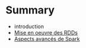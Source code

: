 # Summary

* introduction
* [Mise en oeuvre des RDDs](mise_en_oeuvre_des_rdds.md)
* [Aspects avancés de Spark](aspects_avances_de_spark.md)

